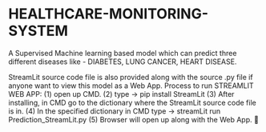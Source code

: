 # HEALTHCARE-MONITORING-SYSTEM
A Supervised Machine learning based model which can predict three different diseases like - DIABETES, LUNG CANCER, HEART DISEASE. 

StreamLit source code file is also provided along with the source .py file if anyone want to view this model as a Web App.
Process to run STREAMLIT WEB APP:
(1) open up CMD.
(2) type -> pip install StreamLit
(3) After installing, in CMD go to the dictionary where the  StreamLit source code file is in.
(4) In the specified dictionary in CMD type -> streamLit run  Prediction_StreamLit.py
(5) Browser will open up along with the Web App.
🖤
